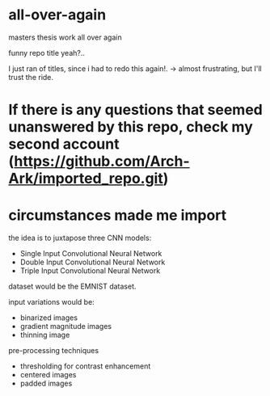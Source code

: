 # all-over-again
masters thesis work all over again

funny repo title yeah?..

I just ran of titles, since i had to redo this again!. -> almost frustrating, but I'll trust the ride.
# If there is any questions that seemed unanswered by this repo, check my second account (https://github.com/Arch-Ark/imported_repo.git)
# circumstances made me import


the idea is to juxtapose three CNN models:
- Single Input Convolutional Neural Network
- Double Input Convolutional Neural Network
- Triple Input Convolutional Neural Network

dataset would be the EMNIST dataset.

input variations would be:
- binarized images
- gradient magnitude images
- thinning image

pre-processing techniques
- thresholding for contrast enhancement
- centered images
- padded images
